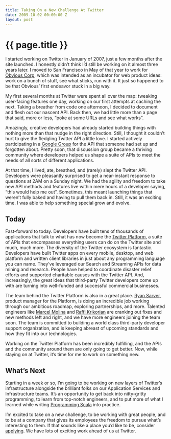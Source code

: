 ```yaml
---
title: Taking On a New Challenge At Twitter
date: 2009-10-02 00:00:00 Z
layout: post
---
```


{{ page.title }}
================

I started working on Twitter in January of 2007, just a few months after the site launched. I honestly didn’t think I’d still be working on it almost three years later. I moved to San Francisco in May of that year to work for [Obvious Corp](http://obvious.com/), which was intended as an incubator for web product ideas: work on a bunch of stuff, see what sticks, run with it. It just so happened to be that Obvious’ first endeavor stuck in a big way.

My first several months at Twitter were spent all over the map: tweaking user-facing features one day, working on our first attempts at caching the next. Taking a breather from code one afternoon, I decided to document and flesh out our nascent API. Back then, we had little more than a page that said, more or less, “poke at some URLs and see what works”.

Amazingly, creative developers had already started building things with nothing more than that nudge in the right direction. Still, I thought it couldn’t hurt to give the fledgling Twitter API a little love. I started actively participating in a [Google Group](http://groups.google.com/group/twitter-development-talk) for the API that someone had set up and forgotten about. Pretty soon, that discussion group became a thriving community where developers helped us shape a suite of APIs to meet the needs of all sorts of different applications.

At that time, I lived, ate, breathed, and (rarely) slept the Twitter API. Developers were pleasantly surprised to get a near-instant response to questions at 2AM on a Sunday night. We had the agility and freedom to take new API methods and features live within mere hours of a developer saying, “this would help me out”. Sometimes, this meant launching things that weren’t fully baked and having to pull them back in. Still, it was an exciting time. I was able to help something special grow and evolve.

Today
-----

Fast-forward to today. Developers have built tens of thousands of applications that talk to what has now become the [Twitter Platform](http://apiwiki.twitter.com/), a suite of APIs that encompasses everything users can do on the Twitter site and much, much more. The diversity of the Twitter ecosystem is fantastic. Developers have built Twitter apps on every mobile, desktop, and web platform and written client libraries in just about any programming language you can name. They’ve leveraged our Search and Streaming APIs for data mining and research. People have helped to coordinate disaster relief efforts and supported charitable causes with the Twitter API. And, increasingly, the great ideas that third-party Twitter developers come up with are turning into well-funded and successful commercial businesses.

The team behind the Twitter Platform is also in a great place. [Ryan Sarver](http://twitter.com/rsarver), product manager for the Platform, is doing an incredible job working through our ambitious roadmap, exploring partnerships, and more. Talented engineers like [Marcel Molina](http://twitter.com/noradio) and [Raffi Krikorian](http://twitter.com/raffi) are cranking out fixes and new methods left and right, and we have more engineers joining the team soon. The team is committed to building a world class third-party developer support organization, and is keeping abreast of upcoming standards and how they fit into our technologies.

Working on the Twitter Platform has been incredibly fulfilling, and the APIs and the community around them are only going to get better. Now, while staying on at Twitter, it’s time for me to work on something new.

What’s Next
-----------

Starting in a week or so, I’m going to be working on new layers of Twitter’s infrastructure alongside the brilliant folks on our Application Services and Infrastructure teams. It’s an opportunity to get back into nitty-gritty programming, to learn from top-notch engineers, and to put more of what I learned while writing [Programming Scala](http://www.amazon.com/Programming-Scala-Animal-Guide-Wampler/dp/0596155956) into practice.

I’m excited to take on a new challenge, to be working with great people, and to be at a company that gives its employees the freedom to pursue what’s interesting to them. If that sounds like a place you’d like to be, consider [applying](http://twitter.com/jobs). We have lots of exciting work ahead of us at Twitter.
